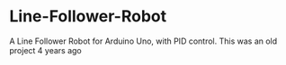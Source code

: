 # Line-Follower-Robot
A Line Follower Robot for Arduino Uno, with PID control. This was an old project 4 years ago

